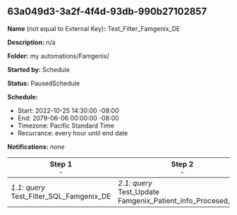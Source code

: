 ## 63a049d3-3a2f-4f4d-93db-990b27102857

**Name** (not equal to External Key)**:** Test_Filter_Famgenix_DE

**Description:** n/a

**Folder:** my automations/Famgenix/

**Started by:** Schedule

**Status:** PausedSchedule

**Schedule:**

* Start: 2022-10-25 14:30:00 -08:00
* End: 2079-06-06 00:00:00 -08:00
* Timezone: Pacific Standard Time
* Recurrance: every hour until end date

**Notifications:** _none_


| Step 1<br>_<small>-</small>_ | Step 2<br>_<small>-</small>_ |
| --- | --- |
| _1.1: query_<br>Test_Filter_SQL_Famgenix_DE | _2.1: query_<br>Test_Update Famgenix_Patient_info_Procesed_Date |
